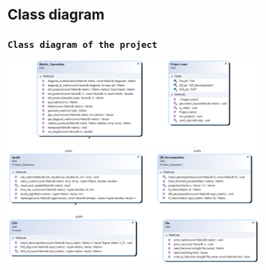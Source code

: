 # Class diagram 

## `Class diagram of the project`

![](Resources/ClassDiagram.png "Class diagram")

